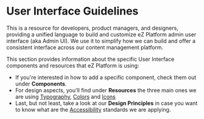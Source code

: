 # <div class="header-h1 mgb-0">User Interface Guidelines</div>

This is a resource for developers, product managers, and designers, providing a unified language to build and customize eZ Platform admin user interface (aka Admin UI). We use it to simplify how we can build and offer a consistent interface across our content management platform.

This section provides information about the specific User Interface components and resources that eZ Platform is using:

- If you're interested in how to add a specific component, check them out under **Components**.
- For design aspects, you'll find under **Resources** the three main ones we are using [Typography](guidelines/resources/typography.md), [Colors](guidelines/resources/colors.md) and [Icons](guidelines/resources/icons.md)
- Last, but not least, take a look at our **Design Principles** in case you want to know what are the [Accessibility](guidelines/design_principles/Accessibility.md) standards we are applying.
